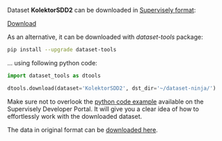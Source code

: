 Dataset **KolektorSDD2** can be downloaded in [Supervisely format](https://developer.supervisely.com/api-references/supervisely-annotation-json-format):

 [Download](https://assets.supervisely.com/supervisely-supervisely-assets-public/teams_storage/C/G/ZF/9TTjWYXwMwrpsucVTLE6haAzRWg6pLtiAQLpkDBv1DQka4p6uClOX6417Q9byIJuyHtcyViHAG5eKj1qBn7EewCtzExChwu7Ta7jD2eifK6m8EeLtIA79cvHNjVW.tar)

As an alternative, it can be downloaded with *dataset-tools* package:
``` bash
pip install --upgrade dataset-tools
```

... using following python code:
``` python
import dataset_tools as dtools

dtools.download(dataset='KolektorSDD2', dst_dir='~/dataset-ninja/')
```
Make sure not to overlook the [python code example](https://developer.supervisely.com/getting-started/python-sdk-tutorials/iterate-over-a-local-project) available on the Supervisely Developer Portal. It will give you a clear idea of how to effortlessly work with the downloaded dataset.

The data in original format can be [downloaded here](https://go.vicos.si/kolektorsdd2).